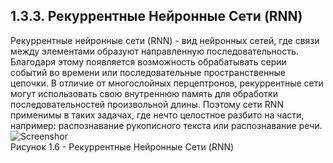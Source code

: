 ## **1.3.3.	Рекуррентные Нейронные Сети (RNN)**  
Рекуррентные нейронные сети (RNN)  - вид нейронных сетей, где связи между элементами образуют направленную последовательность. 
Благодаря этому появляется возможность обрабатывать серии событий во времени или последовательные пространственные цепочки. 
В отличие от многослойных перцептронов, рекуррентные сети могут использовать свою внутреннюю память для обработки последовательностей произвольной длины.
Поэтому сети RNN применимы в таких задачах, где нечто целостное разбито на части, например: распознавание рукописного текста или распознавание речи.  
![Screenshor](../main/Screenshot/Рекурентные%20нейронные%20сети.png)  
Рисунок 1.6 - Рекуррентные Нейронные Сети (RNN)
